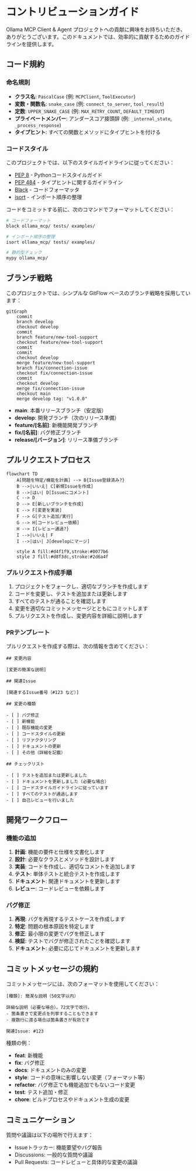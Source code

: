 # コントリビューションガイド

Ollama MCP Client & Agent プロジェクトへの貢献に興味をお持ちいただき、ありがとうございます。このドキュメントでは、効率的に貢献するためのガイドラインを提供します。

## コード規約

### 命名規則

- **クラス名**: `PascalCase` (例: `MCPClient`, `ToolExecutor`)
- **変数・関数名**: `snake_case` (例: `connect_to_server`, `tool_result`)
- **定数**: `UPPER_SNAKE_CASE` (例: `MAX_RETRY_COUNT`, `DEFAULT_TIMEOUT`)
- **プライベートメンバー**: アンダースコア接頭辞 (例: `_internal_state`, `_process_response`)
- **タイプヒント**: すべての関数とメソッドにタイプヒントを付ける

### コードスタイル

このプロジェクトでは、以下のスタイルガイドラインに従ってください：

- [PEP 8](https://peps.python.org/pep-0008/) - Pythonコードスタイルガイド
- [PEP 484](https://peps.python.org/pep-0484/) - タイプヒントに関するガイドライン
- [Black](https://black.readthedocs.io/) - コードフォーマッタ
- [isort](https://pycqa.github.io/isort/) - インポート順序の整理

コードをコミットする前に、次のコマンドでフォーマットしてください：

```bash
# コードフォーマット
black ollama_mcp/ tests/ examples/

# インポート順序の整理
isort ollama_mcp/ tests/ examples/

# 静的型チェック
mypy ollama_mcp/
```

## ブランチ戦略

このプロジェクトでは、シンプルな GitFlow ベースのブランチ戦略を採用しています：

```mermaid
gitGraph
    commit
    branch develop
    checkout develop
    commit
    branch feature/new-tool-support
    checkout feature/new-tool-support
    commit
    commit
    checkout develop
    merge feature/new-tool-support
    branch fix/connection-issue
    checkout fix/connection-issue
    commit
    checkout develop
    merge fix/connection-issue
    checkout main
    merge develop tag: "v1.0.0"
```

- **main**: 本番リリースブランチ（安定版）
- **develop**: 開発ブランチ（次のリリース準備）
- **feature/[名前]**: 新機能開発ブランチ
- **fix/[名前]**: バグ修正ブランチ
- **release/[バージョン]**: リリース準備ブランチ

## プルリクエストプロセス

```mermaid
flowchart TD
    A[問題を特定/機能を計画] --> B{Issue登録済み?}
    B -->|いいえ| C[新規Issueを作成]
    B -->|はい| D[Issueにコメント]
    C --> D
    D --> E[新しいブランチを作成]
    E --> F[変更を実装]
    F --> G[テスト追加/実行]
    G --> H[コードレビュー依頼]
    H --> I{レビュー通過?}
    I -->|いいえ| F
    I -->|はい| J[developにマージ]
    
    style A fill:#d4f1f9,stroke:#0077b6
    style J fill:#d8f3dc,stroke:#2d6a4f
```

### プルリクエスト作成手順

1. プロジェクトをフォークし、適切なブランチを作成します
2. コードを変更し、テストを追加または更新します
3. すべてのテストが通ることを確認します
4. 変更を適切なコミットメッセージとともにコミットします
5. プルリクエストを作成し、変更内容を詳細に説明します

### PRテンプレート

プルリクエストを作成する際は、次の情報を含めてください：

```
## 変更内容

[変更の簡潔な説明]

## 関連Issue

[関連するIssue番号（#123 など）]

## 変更の種類

- [ ] バグ修正
- [ ] 新機能
- [ ] 既存機能の変更
- [ ] コードスタイルの更新
- [ ] リファクタリング
- [ ] ドキュメントの更新
- [ ] その他（詳細を記載）

## チェックリスト

- [ ] テストを追加または更新しました
- [ ] ドキュメントを更新しました（必要な場合）
- [ ] コードスタイルガイドラインに従っています
- [ ] すべてのテストが通過します
- [ ] 自己レビューを行いました
```

## 開発ワークフロー

### 機能の追加

1. **計画**: 機能の要件と仕様を文書化します
2. **設計**: 必要なクラスとメソッドを設計します
3. **実装**: コードを作成し、適切なコメントを追加します
4. **テスト**: 単体テストと統合テストを作成します
5. **ドキュメント**: 関連ドキュメントを更新します
6. **レビュー**: コードレビューを依頼します

### バグ修正

1. **再現**: バグを再現するテストケースを作成します
2. **特定**: 問題の根本原因を特定します
3. **修正**: 最小限の変更でバグを修正します
4. **検証**: テストでバグが修正されたことを確認します
5. **ドキュメント**: 必要に応じてドキュメントを更新します

## コミットメッセージの規約

コミットメッセージには、次のフォーマットを使用してください：

```
[種類]: 簡潔な説明（50文字以内）

詳細な説明（必要な場合）。72文字で改行。
- 箇条書きで変更点を列挙することもできます
- 複数行に渡る場合は箇条書きが有効です

関連Issue: #123
```

種類の例：
- **feat**: 新機能
- **fix**: バグ修正
- **docs**: ドキュメントのみの変更
- **style**: コードの意味に影響しない変更（フォーマット等）
- **refactor**: バグ修正でも機能追加でもないコード変更
- **test**: テスト追加・修正
- **chore**: ビルドプロセスやドキュメント生成の変更

## コミュニケーション

質問や議論は以下の場所で行えます：

- Issueトラッカー: 機能要望やバグ報告
- Discussions: 一般的な質問や議論
- Pull Requests: コードレビューと具体的な変更の議論